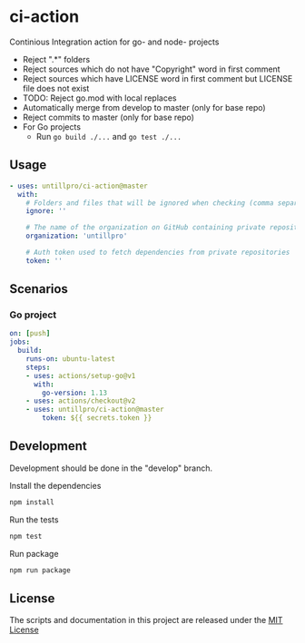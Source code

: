 # ci-action

Continious Integration action for go- and node- projects

* Reject ".*" folders
* Reject sources which do not have "Copyright" word in first comment
* Reject sources which have LICENSE word in first comment but LICENSE file does not exist
* TODO: Reject go.mod with local replaces
* Automatically merge from develop to master (only for base repo)
* Reject commits to master (only for base repo)
* For Go projects
  * Run `go build ./...` and `go test ./...`

## Usage

```yaml
- uses: untillpro/ci-action@master
  with:
    # Folders and files that will be ignored when checking (comma separated)
    ignore: ''

    # The name of the organization on GitHub containing private repositories
    organization: 'untillpro'

    # Auth token used to fetch dependencies from private repositories
    token: ''
```

## Scenarios

### Go project

```yaml
on: [push]
jobs:
  build:
    runs-on: ubuntu-latest
    steps:
    - uses: actions/setup-go@v1
      with:
        go-version: 1.13
    - uses: actions/checkout@v2
    - uses: untillpro/ci-action@master
        token: ${{ secrets.token }}
```

## Development

Development should be done in the "develop" branch.

Install the dependencies

```sh
npm install
```

Run the tests

```sh
npm test
```

Run package

```sh
npm run package
```

## License

The scripts and documentation in this project are released under the [MIT License](LICENSE)
